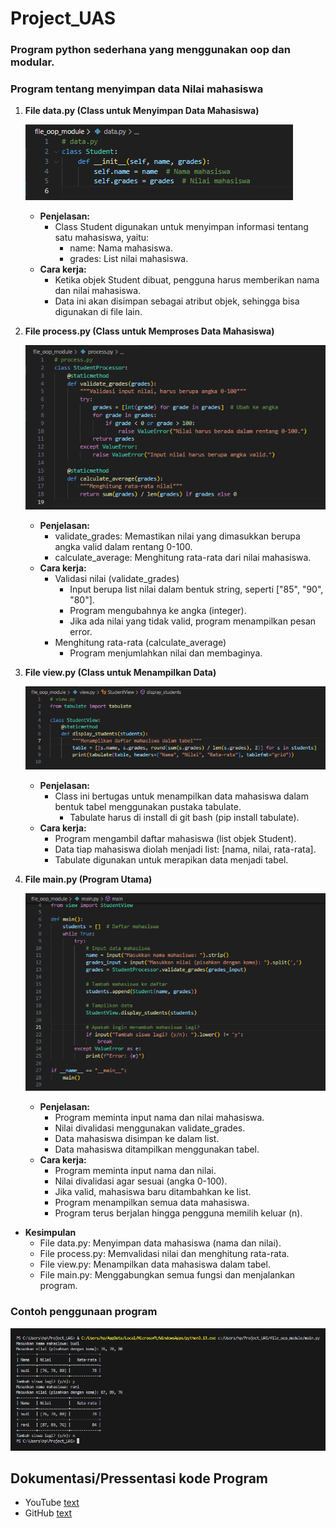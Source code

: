 # Project_UAS

### Program python sederhana yang menggunakan oop dan modular.
### Program tentang menyimpan data Nilai mahasiswa

1. **File data.py (Class untuk Menyimpan Data Mahasiswa)**

     ![alt text](image.png)

     * **Penjelasan:**
         * Class Student digunakan untuk menyimpan informasi tentang satu mahasiswa, yaitu:
             - name: Nama mahasiswa.
             - grades: List nilai mahasiswa.
     * **Cara kerja:**
         - Ketika objek Student dibuat, pengguna harus memberikan nama dan nilai mahasiswa.
         - Data ini akan disimpan sebagai atribut objek, sehingga bisa digunakan di file lain.
 
2. **File process.py (Class untuk Memproses Data Mahasiswa)**

     ![alt text](image-1.png)

     * **Penjelasan:**
         - validate_grades: Memastikan nilai yang dimasukkan berupa angka valid dalam rentang 0-100.
         - calculate_average: Menghitung rata-rata dari nilai mahasiswa.
     * **Cara kerja:**
         * Validasi nilai (validate_grades)
             - Input berupa list nilai dalam bentuk string, seperti ["85", "90", "80"].
             - Program mengubahnya ke angka (integer).
             - Jika ada nilai yang tidak valid, program menampilkan pesan error.
         * Menghitung rata-rata (calculate_average)
             - Program menjumlahkan nilai dan membaginya.
 
3. **File view.py (Class untuk Menampilkan Data)**

     ![alt text](image-2.png)

     * **Penjelasan:**
         * Class ini bertugas untuk menampilkan data mahasiswa dalam bentuk tabel menggunakan pustaka tabulate.
             - Tabulate harus di install di git bash (pip install tabulate).
     * **Cara kerja:**
         - Program mengambil daftar mahasiswa (list objek Student).
         - Data tiap mahasiswa diolah menjadi list: [nama, nilai, rata-rata].
         - Tabulate digunakan untuk merapikan data menjadi tabel.
 
4. **File main.py (Program Utama)**

     ![alt text](image-3.png)

     * **Penjelasan:**
         - Program meminta input nama dan nilai mahasiswa.
         - Nilai divalidasi menggunakan validate_grades.
         - Data mahasiswa disimpan ke dalam list.
         - Data mahasiswa ditampilkan menggunakan tabel.
     * **Cara kerja:**
         - Program meminta input nama dan nilai.
         - Nilai divalidasi agar sesuai (angka 0-100).
         - Jika valid, mahasiswa baru ditambahkan ke list.
         - Program menampilkan semua data mahasiswa.
         - Program terus berjalan hingga pengguna memilih keluar (n).
         
* **Kesimpulan**
     - File data.py: Menyimpan data mahasiswa (nama dan nilai).
     - File process.py: Memvalidasi nilai dan menghitung rata-rata.
     - File view.py: Menampilkan data mahasiswa dalam tabel.
     - File main.py: Menggabungkan semua fungsi dan menjalankan program.


### Contoh penggunaan program

![alt text](image-4.png)


## Dokumentasi/Pressentasi kode Program

* YouTube [text](https://youtu.be/v47htfCX9iQ)
* GitHub [text](https://github.com/Kitsune-mizu/Project_UAS)